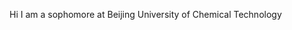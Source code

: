Hi I am a sophomore at Beijing University of Chemical Technology

<!---
maqingyang-niil/maqingyang-niil is a ✨ special ✨ repository because its `README.md` (this file) appears on your GitHub profile.
You can click the Preview link to take a look at your changes.
--->
